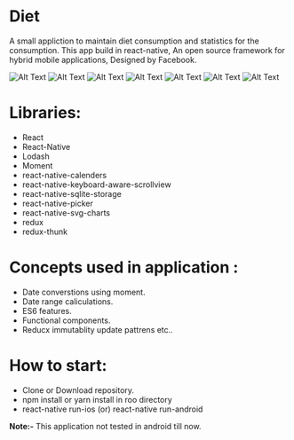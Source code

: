 # Diet

 A small appliction to maintain diet consumption and statistics for the consumption. This app build in react-native,
An open source framework for hybrid mobile applications, Designed by Facebook.

![Alt Text](./ScreenShots/Introduction.png?raw=true|width=48)
![Alt Text](./ScreenShots/Consumption.png?raw=true)
![Alt Text](./ScreenShots/Calender.png?raw=true)
![Alt Text](./ScreenShots/EntryLog.png?raw=true)
![Alt Text](./ScreenShots/Statistics.png?raw=true)
![Alt Text](./ScreenShots/Settings.png?raw=true)
![Alt Text](./ScreenShots/Picker.png?raw=true)

# Libraries: 
 * React
 * React-Native 
 * Lodash 
 * Moment 
 * react-native-calenders 
 * react-native-keyboard-aware-scrollview 
 * react-native-sqlite-storage 
 * react-native-picker 
 * react-native-svg-charts 
 * redux 
 * redux-thunk 


# Concepts used in application :
 * Date converstions using moment. 
 * Date range caliculations. 
 * ES6 features. 
 * Functional components. 
 * Reducx immutablity update pattrens etc.. 

# How to start:
 * Clone or Download repository.
 * npm install or yarn install in roo directory
 * react-native run-ios (or) react-native run-android

**Note:-** This application not tested in android till now.
